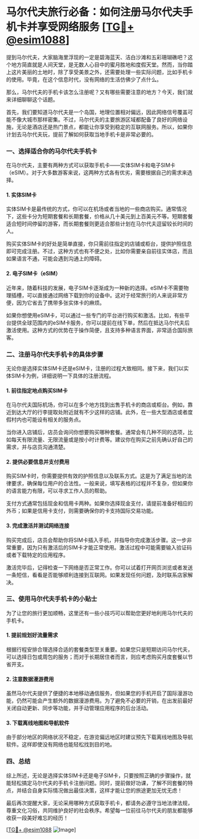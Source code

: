 # 马尔代夫旅行必备：如何注册马尔代夫手机卡并享受网络服务 [[TG💪+ @esim1088](https://t.me/s/esim1088)]

提到马尔代夫，大家脑海里浮现的一定是碧海蓝天、洁白沙滩和五彩珊瑚礁吧？这个地方简直就是人间天堂，是无数人心目中的蜜月胜地和度假天堂。然而，当你踏上这片美丽的土地时，除了享受美景之外，还需要处理一些实际问题，比如手机卡的使用。毕竟，在这个信息时代，没有网络的生活仿佛少了点什么。

那么，马尔代夫的手机卡该怎么注册呢？又有哪些需要注意的地方？今天，我们就来详细聊聊这个话题。

首先，我们要知道马尔代夫是一个岛国，地理位置相对偏远，因此网络信号覆盖可能不像大城市那样密集。不过，马尔代夫的主要旅游区域都配备了良好的网络设施，无论是酒店还是热门景点，都能让你享受到稳定的互联网服务。所以，如果你计划去马尔代夫玩，提前了解如何获取当地手机卡是非常必要的。

### 一、选择适合你的马尔代夫手机卡

在马尔代夫，主要有两种方式可以获取手机卡——实体SIM卡和电子SIM卡（eSIM）。对于大多数游客来说，这两种方式各有优劣，需要根据自己的需求来选择。

#### 1. 实体SIM卡

实体SIM卡是最传统的方式，你可以在机场或者当地的一些商店购买。通常情况下，这些卡分为短期套餐和长期套餐，价格从几十美元到上百美元不等。短期套餐适合短时间停留的游客，而长期套餐则更适合那些计划在马尔代夫逗留较长时间的人。

购买实体SIM卡的好处是简单直接，你只需前往指定的店铺或柜台，提供护照信息即可完成注册。不过，这种方式也有不便之处，比如你需要亲自前往实体店，而且如果语言不通，可能会遇到沟通上的障碍。

#### 2. 电子SIM卡（eSIM）

近年来，随着科技的发展，电子SIM卡逐渐成为一种新的选择。eSIM卡不需要物理插槽，可以直接通过网络下载到你的设备中。这对于经常旅行的人来说非常方便，因为它省去了携带多张实体卡的麻烦。

如果你想使用eSIM卡，可以通过一些专门的平台进行购买和激活。比如，有些平台提供全球范围内的eSIM卡服务，你可以提前在线下单，然后在抵达马尔代夫后激活使用。这种方式的优势在于操作简便，且支持多种语言界面，非常适合国际旅客。

### 二、注册马尔代夫手机卡的具体步骤

无论你是选择实体SIM卡还是eSIM卡，注册的过程大致相同。接下来，我们以实体SIM卡为例，详细说明一下具体的注册流程。

#### 1. 前往指定地点购买SIM卡

在马尔代夫国际机场，你可以在多个地方找到出售手机卡的商店或柜台。例如，靠近到达大厅的行李提取处附近就有不少这样的店铺。此外，在一些大型酒店或者度假村内也可能设有相关的服务点。

当你进入店铺后，店员会询问你想要购买哪种套餐。通常会有几种不同的选项，比如每天有限流量、无限流量或是按小时计费等。建议你在购买之前先确认好自己的需求，并与店员沟通清楚。

#### 2. 提供必要信息并支付费用

购买SIM卡时，你需要提供有效的护照信息以及联系方式。这是为了满足当地的法律要求，确保每位用户的合法性。一般来说，填写表格的过程并不复杂，但如果你的语言能力有限，可以寻求工作人员的帮助。

支付方式通常包括现金和信用卡两种。如果你选择现金支付，请提前准备好相应的外币；如果是信用卡支付，则需要确保你的卡支持国际交易功能。

#### 3. 完成激活并测试网络连接

购买完成后，店员会帮助你将SIM卡插入手机，并指导你完成激活步骤。这一步非常重要，因为只有激活后的SIM卡才能正常使用。激活过程中可能需要输入验证码或者下载特定的应用程序。

激活完毕后，记得检查一下网络是否正常工作。你可以试着打开网页浏览或者发送一条短信，看看是否能够顺利连接到互联网。如果发现任何问题，及时联系店家解决。

### 三、使用马尔代夫手机卡的小贴士

为了让您的旅行更加顺畅，这里还有一些小技巧可以帮助您更好地利用马尔代夫的手机卡。

#### 1. 提前规划好流量需求

根据行程安排合理选择合适的套餐类型至关重要。如果您只是短期访问马尔代夫，可以选择日包或周包的服务；而对于长期居住者而言，则应考虑购买月度套餐以节省开支。

#### 2. 注意数据漫游费用

虽然马尔代夫提供了便捷的本地移动通信服务，但如果您的手机开启了国际漫游功能，仍然可能会产生额外的数据漫游费用。为了避免不必要的开销，在出发前最好关闭自动更新、同步等功能，并手动管理应用程序的后台活动。

#### 3. 下载离线地图和导航软件

由于部分地区的网络状况不稳定，在游览偏远地区时建议预先下载离线地图及导航软件。这样即使没有网络也能轻松找到目的地。

### 四、总结

综上所述，无论是选择实体SIM卡还是电子SIM卡，只要按照正确的步骤操作，就能轻松搞定马尔代夫的手机卡注册问题。同时，提前做好功课，了解不同套餐的特点，并结合自身实际情况做出最佳决策，这样才能让您的旅途更加无忧无虑！

最后再次提醒大家，无论采用哪种方式获取手机卡，都请务必遵守当地法律法规，尊重文化习俗，共同维护良好的社会秩序。希望每一位前往马尔代夫的朋友都能够收获一段美好难忘的经历！

[[TG💪+ @esim1088](https://t.me/s/esim1088) ![Image](https://i.postimg.cc/4NQfJmqS/Snipaste-2025-05-13-00-14-12.png)]